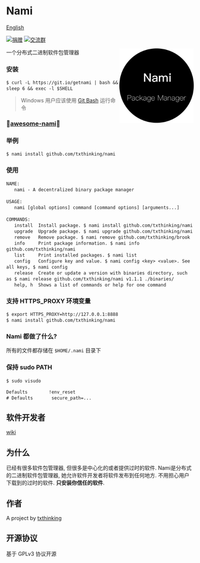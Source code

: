 # Nami

[English](readme.md)

[![捐赠](https://img.shields.io/badge/%E6%94%AF%E6%8C%81-%E6%8D%90%E8%B5%A0-ff69b4.svg)](https://www.txthinking.com/opensource-support.html)
[![交流群](https://img.shields.io/badge/%E7%94%B3%E8%AF%B7%E5%8A%A0%E5%85%A5-%E4%BA%A4%E6%B5%81%E7%BE%A4-ff69b4.svg)](https://docs.google.com/forms/d/e/1FAIpQLSdzMwPtDue3QoezXSKfhW88BXp57wkbDXnLaqokJqLeSWP9vQ/viewform)

<p align="center">
    <img style="float:right;" src="nami.png" alt="Nami" width="200" height="200"/>
</p>

一个分布式二进制软件包管理器

### 安装

    $ curl -L https://git.io/getnami | bash && sleep 6 && exec -l $SHELL

> Windows 用户应该使用 [Git Bash](https://gitforwindows.org/) 运行命令

### 💛[awesome-nami](https://github.com/namipkg/awesome-nami)💛 

### 举例

```
$ nami install github.com/txthinking/nami
```

### 使用

```
NAME:
   nami - A decentralized binary package manager

USAGE:
   nami [global options] command [command options] [arguments...]

COMMANDS:
   install  Install package. $ nami install github.com/txthinking/nami
   upgrade  Upgrade package. $ nami upgrade github.com/txthinking/nami
   remove   Remove package. $ nami remove github.com/txthinking/brook
   info     Print package information. $ nami info github.com/txthinking/nami
   list     Print installed packages. $ nami list
   config   Configure key and value. $ nami config <key> <value>. See all keys, $ nami config
   release  Create or update a version with binaries directory, such as $ nami release github.com/txthinking/nami v1.1.1 ./binaries/
   help, h  Shows a list of commands or help for one command
```

### 支持 HTTPS_PROXY 环境变量

```
$ export HTTPS_PROXY=http://127.0.0.1:8888
$ nami install github.com/txthinking/nami
```

### Nami 都做了什么?

所有的文件都存储在 `$HOME/.nami` 目录下

### 保持 sudo PATH

```
$ sudo visudo
```

```
Defaults        !env_reset
# Defaults       secure_path=...
```

## 软件开发者

[wiki](https://github.com/txthinking/nami/wiki)

## 为什么

已经有很多软件包管理器, 但很多是中心化的或者提供过时的软件.
Nami是分布式的二进制软件包管理器, 她允许软件开发者将软件发布到任何地方.
不用担心用户下载到的过时的软件.
**只安装你信任的软件**.

## 作者

A project by [txthinking](https://www.txthinking.com)

## 开源协议

基于 GPLv3 协议开源
